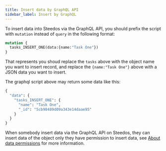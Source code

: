 ```yaml
---
title: Insert data by GraphQL API
sidebar_label: Insert by GraphQL
---
```


To insert data into Steedos via the GraphQL API, you should prefix the script with `mutation` instead of `query` in the following format:

```graphql
mutation {
  tasks_INSERT_ONE(data:{name:"Task One"})
}
```

That represents you shoud replace the `tasks` above with the object name you want to insert record, and replace the `{name:"Task One"}` above with a JSON data you want to insert.

The graphql script above may return some data like this:

```graphql
{
  "data": {
    "tasks_INSERT_ONE": {
      "name": "Task One",
      "_id": "5cb98489d09a343e14daae95"
    }
  }
}
```

When somebody insert data via the GraphQL API on Steedos, they can insert data of the object only they have permission to insert data, see [About data permissions](/docs/api/graphql#about-data-permissions) for more information.
